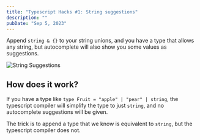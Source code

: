 ```yaml
---
title: "Typescript Hacks #1: String suggestions"
description: ""
pubDate: "Sep 5, 2023"
---
```


Append `string & {}` to your string unions, and you have a type that allows any string, but autocomplete will also show you some values as suggestions.

![String Suggestions](/assets/ts-hacks-1-string-suggestions/1_lMIIJSrcW1BOOFTxU0tkIw.webp)

## How does it work?

If you have a type like `type Fruit = "apple" | "pear" | string`, the typescript compiler will simplify the type to just `string`, and no autocomplete suggestions will be given.

The trick is to append a type that we know is equivalent to `string`, but the typescript compiler does not.
